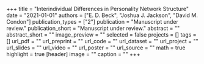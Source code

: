 +++
title = "Interindividual Differences in Personality Network Structure"
date = "2021-01-01"
authors = ["E. D. Beck", "Joshua J. Jackson", "David M. Condon"]
publication_types = ["2"]
publication = "Manuscript under review."
publication_short = "Manuscript under review."
abstract = ""
abstract_short = ""
image_preview = ""
selected = false
projects = []
tags = []
url_pdf = ""
url_preprint = ""
url_code = ""
url_dataset = ""
url_project = ""
url_slides = ""
url_video = ""
url_poster = ""
url_source = ""
math = true
highlight = true
[header]
image = ""
caption = ""
+++
